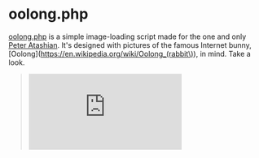 # oolong.php #
[oolong.php](http://apps.aaronweiss.us/oolong.php) is a simple image-loading script made for the one and only [Peter Atashian](https://github.com/retep998). It's designed with pictures of the famous Internet bunny, [Oolong](https://en.wikipedia.org/wiki/Oolong_(rabbit\)), in mind. Take a look.

> ![Rabbits!](http://apps.aaronweiss.us/oolong.php)
